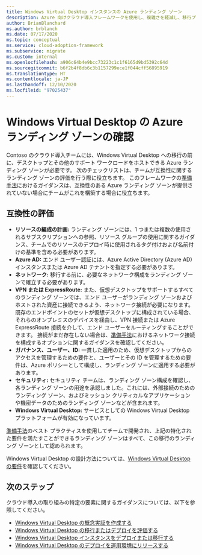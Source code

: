 ```yaml
---
title: Windows Virtual Desktop インスタンスの Azure ランディング ゾーン
description: Azure 向けクラウド導入フレームワークを使用し、複雑さを軽減し、移行プロセスを標準化するベストプラクティスを使用して仮想デスクトップの移行環境を準備します。
author: BrianBlanchard
ms.author: brblanch
ms.date: 07/17/2020
ms.topic: conceptual
ms.service: cloud-adoption-framework
ms.subservice: migrate
ms.custom: internal
ms.openlocfilehash: a906c64b4e9bcc73223c1c1f6165d9bd5392c64d
ms.sourcegitcommit: b6f2b4f8db6c3b1157299ece1f044cff56895919
ms.translationtype: HT
ms.contentlocale: ja-JP
ms.lasthandoff: 12/10/2020
ms.locfileid: "97025437"
---
```

# <a name="windows-virtual-desktop-azure-landing-zone-review"></a>Windows Virtual Desktop の Azure ランディング ゾーンの確認

Contoso のクラウド導入チームには、Windows Virtual Desktop への移行の前に、デスクトップとその他のサポート ワークロードをホストできる Azure ランディング ゾーンが必要です。 次のチェックリストは、チームが互換性に関するランディング ゾーンの評価を行う際に役立ちます。 このフレームワークの[準備手法](../../ready/index.md)におけるガイダンスは、互換性のある Azure ランディング ゾーンが提供されていない場合にチームがこれを構築する場合に役立ちます。

## <a name="evaluate-compatibility"></a>互換性の評価

- **リソースの編成の計画:** ランディング ゾーンには、1 つまたは複数の使用されるサブスクリプションへの参照、リソース グループの使用に関するガイダンス、チームでのリソースのデプロイ時に使用されるタグ付けおよび名前付けの基準を含める必要があります。
- **Azure AD:** エンド ユーザー認証には、Azure Active Directory (Azure AD) インスタンスまたは Azure AD テナントを指定する必要があります。
- **ネットワーク:** 移行する前に、必要なネットワーク構成をランディング ゾーンで確立する必要があります。
- **VPN または ExpressRoute:** また、仮想デスクトップをサポートするすべてのランディング ゾーンでは、エンド ユーザーがランディング ゾーンおよびホストされた資産に接続できるよう、ネットワーク接続が必要になります。 既存のエンドポイントのセットが仮想デスクトップに構成されている場合、それらのオンプレミスのデバイスを経由し、VPN 接続または Azure ExpressRoute 接続を介して、エンド ユーザーをルーティングすることができます。 接続がまだ存在しない場合は、[準備手法](../../ready/index.md)におけるネットワーク接続を構成するオプションに関するガイダンスを確認してください。
- **ガバナンス、ユーザー、ID:** 一貫した適用のため、仮想デスクトップからのアクセスを管理するための要件と、ユーザーとその ID を管理するための要件は、Azure ポリシーとして構成し、ランディング ゾーンに適用する必要があります。
- **セキュリティ:** セキュリティ チームは、ランディング ゾーン構成を確認し、各ランディング ゾーンの用途を承認しました。これには、外部接続のためのランディング ゾーン、およびミッション クリティカルなアプリケーションや機密データのためのランディング ゾーンなどが含まれます。
- **Windows Virtual Desktop:** サービスとしての Windows Virtual Desktop プラットフォームが有効になっています。 <!-- TODO: Add link to enable the service. -->

[準備手法](../../ready/index.md)のベスト プラクティスを使用してチームで開発され、上記の特化された要件を満たすことができるランディング ゾーンはすべて、この移行のランディング ゾーンとして認められます。

Windows Virtual Desktop の設計方法については、[Windows Virtual Desktop の要件](/azure/virtual-desktop/overview#requirements)を確認してください。

## <a name="next-steps"></a>次のステップ

クラウド導入の取り組みの特定の要素に関するガイダンスについては、以下を参照してください。

- [Windows Virtual Desktop の概念実証を作成する](./proof-of-concept.md)
- [Windows Virtual Desktop の移行またはデプロイを評価する](./migrate-assess.md)
- [Windows Virtual Desktop インスタンスをデプロイまたは移行する](./migrate-deploy.md)
- [Windows Virtual Desktop のデプロイを運用環境にリリースする](./migrate-release.md)
